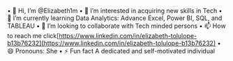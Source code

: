 •	👋 Hi, I’m @Elizabeth1m
•	👀 I’m interested in acquiring new skills in Tech
•	🌱 I’m currently learning Data Analytics: Advance Excel, Power BI, SQL, and TABLEAU
•	💞️ I’m looking to collaborate with Tech minded persons
•	📫 How to reach me click[https://www.linkedin.com/in/elizabeth-tolulope-b13b76232](https://www.linkedin.com/in/elizabeth-tolulope-b13b76232)
•	😄 Pronouns: She
•	⚡ Fun fact A dedicated and self-motivated individual
<!---
Elizabeth1m/Elizabeth1m is a ✨ special ✨ repository because its `README.md` (this file) appears on your GitHub profile.
You can click the Preview link to take a look at your changes.
--->
